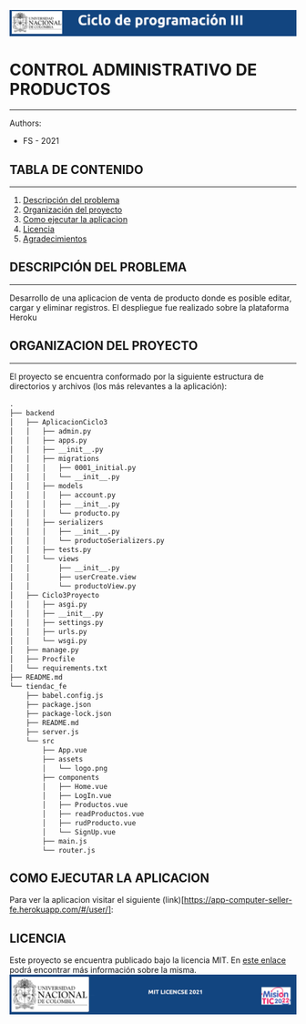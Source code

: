 ![header](doc/header.png)

# CONTROL ADMINISTRATIVO DE PRODUCTOS

---

Authors:

- FS - 2021

## TABLA DE CONTENIDO

---

1. [Descripción del problema](#Descripción)
2. [Organización del proyecto](#Organizacion)
3. [Como ejecutar la aplicacion](#eAplicacion)
4. [Licencia](#Licencia)
5. [Agradecimientos](#Agradecimientos)

## DESCRIPCIÓN DEL PROBLEMA

---

Desarrollo de una aplicacion de venta de producto donde es posible editar, cargar y eliminar registros. El despliegue fue realizado sobre la plataforma Heroku

## ORGANIZACION DEL PROYECTO

---

El proyecto se encuentra conformado por la siguiente estructura de directorios y archivos (los más relevantes a la aplicación):

```
.
├── backend
│   ├── AplicacionCiclo3
│   │   ├── admin.py
│   │   ├── apps.py
│   │   ├── __init__.py
│   │   ├── migrations
│   │   │   ├── 0001_initial.py
│   │   │   └── __init__.py
│   │   ├── models
│   │   │   ├── account.py
│   │   │   ├── __init__.py
│   │   │   └── producto.py
│   │   ├── serializers
│   │   │   ├── __init__.py
│   │   │   └── productoSerializers.py
│   │   ├── tests.py
│   │   └── views
│   │       ├── __init__.py
│   │       ├── userCreate.view
│   │       └── productoView.py
│   ├── Ciclo3Proyecto
│   │   ├── asgi.py
│   │   ├── __init__.py
│   │   ├── settings.py
│   │   ├── urls.py
│   │   └── wsgi.py
│   ├── manage.py
│   ├── Procfile
│   └── requirements.txt
├── README.md
└── tiendac_fe
    ├── babel.config.js
    ├── package.json
    ├── package-lock.json
    ├── README.md
    ├── server.js
    └── src
        ├── App.vue
        ├── assets
        │   └── logo.png
        ├── components
        │   ├── Home.vue
        │   ├── LogIn.vue
        │   ├── Productos.vue
        │   ├── readProductos.vue
        │   ├── rudProducto.vue
        │   └── SignUp.vue
        ├── main.js
        └── router.js

```

## COMO EJECUTAR LA APLICACION

Para ver la aplicacion visitar el siguiente (link)[https://app-computer-seller-fe.herokuapp.com/#/user/]:

## LICENCIA

Este proyecto se encuentra publicado bajo la licencia MIT. En [este enlace](https://opensource.org/licenses/MIT) podrá encontrar más información sobre la misma.
![footer](doc/footer.png)



